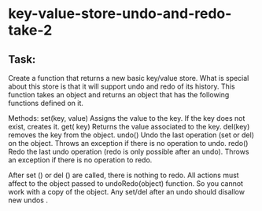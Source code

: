 # key-value-store-undo-and-redo-take-2

## Task:
Create a function that returns a new basic key/value store. 
What is special about this store is that it will support undo and redo of its history. 
This function takes an object and returns an object that has the following functions defined on it. 

Methods:
  set(key, value) Assigns the value to the key. If the key does not exist, creates it. 
  get( key) Returns the value associated to the key. 
  del(key) removes the key from the object. 
  undo() Undo the last operation (set or del) on the object. Throws an exception if there is no operation to undo. 
  redo() Redo the last undo operation (redo is only possible after an undo). Throws an exception if there is no operation to redo. 

After set () or del () are called, there is nothing to redo. 
All actions must affect to the object passed to undoRedo(object) function. So you cannot work with a copy of the object. 
Any set/del after an undo should disallow new undos .
